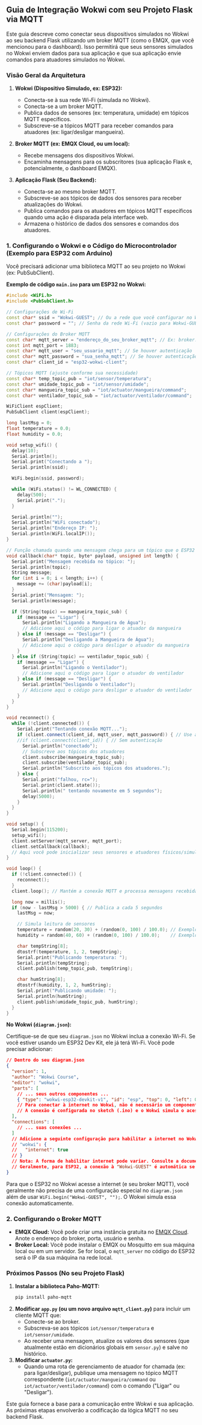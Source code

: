 ## Guia de Integração Wokwi com seu Projeto Flask via MQTT

Este guia descreve como conectar seus dispositivos simulados no Wokwi ao seu backend Flask utilizando um broker MQTT (como o EMQX, que você mencionou para o dashboard). Isso permitirá que seus sensores simulados no Wokwi enviem dados para sua aplicação e que sua aplicação envie comandos para atuadores simulados no Wokwi.

### Visão Geral da Arquitetura

1.  **Wokwi (Dispositivo Simulado, ex: ESP32):**
    *   Conecta-se à sua rede Wi-Fi (simulada no Wokwi).
    *   Conecta-se a um broker MQTT.
    *   Publica dados de sensores (ex: temperatura, umidade) em tópicos MQTT específicos.
    *   Subscreve-se a tópicos MQTT para receber comandos para atuadores (ex: ligar/desligar mangueira).

2.  **Broker MQTT (ex: EMQX Cloud, ou um local):**
    *   Recebe mensagens dos dispositivos Wokwi.
    *   Encaminha mensagens para os subscritores (sua aplicação Flask e, potencialmente, o dashboard EMQX).

3.  **Aplicação Flask (Seu Backend):**
    *   Conecta-se ao mesmo broker MQTT.
    *   Subscreve-se aos tópicos de dados dos sensores para receber atualizações do Wokwi.
    *   Publica comandos para os atuadores em tópicos MQTT específicos quando uma ação é disparada pela interface web.
    *   Armazena o histórico de dados dos sensores e comandos dos atuadores.

### 1. Configurando o Wokwi e o Código do Microcontrolador (Exemplo para ESP32 com Arduino)

Você precisará adicionar uma biblioteca MQTT ao seu projeto no Wokwi (ex: PubSubClient).

**Exemplo de código `main.ino` para um ESP32 no Wokwi:**

```cpp
#include <WiFi.h>
#include <PubSubClient.h>

// Configurações de Wi-Fi
const char* ssid = "Wokwi-GUEST"; // Ou a rede que você configurar no Wokwi
const char* password = ""; // Senha da rede Wi-Fi (vazio para Wokwi-GUEST)

// Configurações do Broker MQTT
const char* mqtt_server = "endereço_do_seu_broker_mqtt"; // Ex: broker.emqx.io ou IP local
const int mqtt_port = 1883;
const char* mqtt_user = "seu_usuario_mqtt"; // Se houver autenticação
const char* mqtt_password = "sua_senha_mqtt"; // Se houver autenticação
const char* client_id = "esp32-wokwi-client";

// Tópicos MQTT (ajuste conforme sua necessidade)
const char* temp_topic_pub = "iot/sensor/temperatura";
const char* umidade_topic_pub = "iot/sensor/umidade";
const char* mangueira_topic_sub = "iot/actuator/mangueira/command";
const char* ventilador_topic_sub = "iot/actuator/ventilador/command";

WiFiClient espClient;
PubSubClient client(espClient);

long lastMsg = 0;
float temperature = 0.0;
float humidity = 0.0;

void setup_wifi() {
  delay(10);
  Serial.println();
  Serial.print("Conectando a ");
  Serial.println(ssid);

  WiFi.begin(ssid, password);

  while (WiFi.status() != WL_CONNECTED) {
    delay(500);
    Serial.print(".");
  }

  Serial.println("");
  Serial.println("WiFi conectado");
  Serial.println("Endereço IP: ");
  Serial.println(WiFi.localIP());
}

// Função chamada quando uma mensagem chega para um tópico que o ESP32 subscreveu
void callback(char* topic, byte* payload, unsigned int length) {
  Serial.print("Mensagem recebida no tópico: ");
  Serial.println(topic);
  String message;
  for (int i = 0; i < length; i++) {
    message += (char)payload[i];
  }
  Serial.print("Mensagem: ");
  Serial.println(message);

  if (String(topic) == mangueira_topic_sub) {
    if (message == "Ligar") {
      Serial.println("Ligando a Mangueira de Água");
      // Adicione aqui o código para ligar o atuador da mangueira
    } else if (message == "Desligar") {
      Serial.println("Desligando a Mangueira de Água");
      // Adicione aqui o código para desligar o atuador da mangueira
    }
  } else if (String(topic) == ventilador_topic_sub) {
    if (message == "Ligar") {
      Serial.println("Ligando o Ventilador");
      // Adicione aqui o código para ligar o atuador do ventilador
    } else if (message == "Desligar") {
      Serial.println("Desligando o Ventilador");
      // Adicione aqui o código para desligar o atuador do ventilador
    }
  }
}

void reconnect() {
  while (!client.connected()) {
    Serial.print("Tentando conexão MQTT...");
    if (client.connect(client_id, mqtt_user, mqtt_password)) { // Use autenticação se configurada
    //if (client.connect(client_id)) { // Sem autenticação
      Serial.println("conectado");
      // Subscreve aos tópicos dos atuadores
      client.subscribe(mangueira_topic_sub);
      client.subscribe(ventilador_topic_sub);
      Serial.println("Subscrito aos tópicos dos atuadores.");
    } else {
      Serial.print("falhou, rc=");
      Serial.print(client.state());
      Serial.println(" tentando novamente em 5 segundos");
      delay(5000);
    }
  }
}

void setup() {
  Serial.begin(115200);
  setup_wifi();
  client.setServer(mqtt_server, mqtt_port);
  client.setCallback(callback);
  // Aqui você pode inicializar seus sensores e atuadores físicos/simulados
}

void loop() {
  if (!client.connected()) {
    reconnect();
  }
  client.loop(); // Mantém a conexão MQTT e processa mensagens recebidas

  long now = millis();
  if (now - lastMsg > 5000) { // Publica a cada 5 segundos
    lastMsg = now;

    // Simula leitura de sensores
    temperature = random(20, 30) + (random(0, 100) / 100.0); // Exemplo: 20.00 - 30.99
    humidity = random(40, 60) + (random(0, 100) / 100.0);    // Exemplo: 40.00 - 60.99

    char tempString[8];
    dtostrf(temperature, 1, 2, tempString);
    Serial.print("Publicando temperatura: ");
    Serial.println(tempString);
    client.publish(temp_topic_pub, tempString);

    char humString[8];
    dtostrf(humidity, 1, 2, humString);
    Serial.print("Publicando umidade: ");
    Serial.println(humString);
    client.publish(umidade_topic_pub, humString);
  }
}

```

**No Wokwi (`diagram.json`):**

Certifique-se de que seu `diagram.json` no Wokwi inclua a conexão Wi-Fi. Se você estiver usando um ESP32 Dev Kit, ele já terá Wi-Fi. Você pode precisar adicionar:

```json
// Dentro do seu diagram.json
{ 
  "version": 1,
  "author": "Wokwi Course",
  "editor": "wokwi",
  "parts": [
    // ... seus outros componentes ...
    { "type": "wokwi-esp32-devkit-v1", "id": "esp", "top": 0, "left": 0, "attrs": {} }
    // Para conectar à internet no Wokwi, não é necessário um componente Wi-Fi explícito no diagrama
    // A conexão é configurada no sketch (.ino) e o Wokwi simula o acesso à rede.
  ],
  "connections": [
    // ... suas conexões ...
  ]
  // Adicione a seguinte configuração para habilitar a internet no Wokwi:
  // "wokwi": {
  //   "internet": true
  // }
  // Nota: A forma de habilitar internet pode variar. Consulte a documentação do Wokwi.
  // Geralmente, para ESP32, a conexão à "Wokwi-GUEST" é automática se o código tentar.
}
```
Para que o ESP32 no Wokwi acesse a internet (e seu broker MQTT), você geralmente não precisa de uma configuração especial no `diagram.json` além de usar `WiFi.begin("Wokwi-GUEST", "");`. O Wokwi simula essa conexão automaticamente.

### 2. Configurando o Broker MQTT

*   **EMQX Cloud:** Você pode criar uma instância gratuita no [EMQX Cloud](https://www.emqx.com/en/cloud). Anote o endereço do broker, porta, usuário e senha.
*   **Broker Local:** Você pode instalar o EMQX ou Mosquitto em sua máquina local ou em um servidor. Se for local, o `mqtt_server` no código do ESP32 será o IP da sua máquina na rede local.

### Próximos Passos (No seu Projeto Flask)

1.  **Instalar a biblioteca Paho-MQTT:**
    ```bash
    pip install paho-mqtt
    ```
2.  **Modificar `app.py` (ou um novo arquivo `mqtt_client.py`)** para incluir um cliente MQTT que:
    *   Conecte-se ao broker.
    *   Subscreva-se aos tópicos `iot/sensor/temperatura` e `iot/sensor/umidade`.
    *   Ao receber uma mensagem, atualize os valores dos sensores (que atualmente estão em dicionários globais em `sensor.py`) e salve no histórico.
3.  **Modificar `actuator.py`:**
    *   Quando uma rota de gerenciamento de atuador for chamada (ex: para ligar/desligar), publique uma mensagem no tópico MQTT correspondente (`iot/actuator/mangueira/command` ou `iot/actuator/ventilador/command`) com o comando ("Ligar" ou "Desligar").

Este guia fornece a base para a comunicação entre Wokwi e sua aplicação. As próximas etapas envolverão a codificação da lógica MQTT no seu backend Flask.

